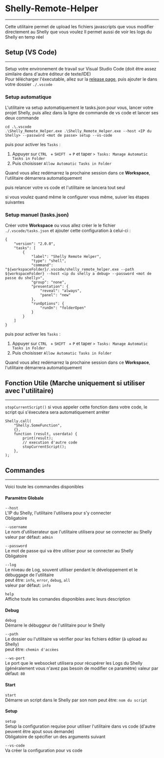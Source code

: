 # Shelly-Remote-Helper
***
Cette utilitaire permet de upload les fichiers javascripts que vous modifier directement au Shelly que vous voulez
Il permet aussi de voir les logs du Shelly en temp réel

## Setup (VS Code)
***
Setup votre environement de travail sur Visual Studio Code (doit être assez similaire dans d'autre éditeur de texte/IDE)  
Pour télécharger l'éxecutable, allez sur la [release page](https://gitlab.ptm.net/ptm/utilitaires/Shelly_Remote_Helper/-/releases), puis ajouter le dans votre dossier `./.vscode`

### Setup automatique

L'utilitaire va setup automatiquement le tasks.json pour vous, lancer votre projet Shelly, puis allez dans la ligne de commande de vs code et lancer ses deux commande
```shell
cd .\.vscode
.\Shelly_Remote_Helper.exe .\Shelly_Remote_Helper.exe --host <IP du Shelly> --password <mot de passe> setup --vs-code
```

puis pour activer les ``Tasks`` :

1. Appuyer sur ``CTRL `` + ``SHIFT `` + ``P`` et taper ``> Tasks: Manage Automatic Tasks in Folder``
2. Puis choisisser ``Allow Automatic Tasks in Folder``

Quand vous allez redémarrez la prochaine session dans ce **Workspace**, l'utilitaire démarrera automatiquement

puis relancer votre vs code et l'utilitaire se lancera tout seul

si vous voulez quand même le configurer vous même, suiver les étapes suivantes

### Setup manuel (tasks.json)
Créer votre **Workspace** ou vous allez créer le le fichier ``./.vscode/tasks.json`` et ajouter cette configuration à celui-ci :

```
{
    "version": "2.0.0",
    "tasks": [
        {
            "label": "Shelly Remote Helper",
            "type": "shell",
            "command": "${workspaceFolder}/.vscode/shelly_remote_helper.exe --path ${workspaceFolder} --host <ip du shelly a debug> --password <mot de passe du shelly>",
            "group": "none",
            "presentation": {
                "reveal": "always",
                "panel": "new"
            },
            "runOptions": {
                "runOn": "folderOpen"
            }
        }
    ]
}
```
puis pour activer les ``Tasks`` :

1. Appuyer sur ``CTRL `` + ``SHIFT `` + ``P`` et taper ``> Tasks: Manage Automatic Tasks in Folder``
2. Puis choisisser ``Allow Automatic Tasks in Folder``

Quand vous allez redémarrez la prochaine session dans ce **Workspace**, l'utilitaire démarrera automatiquement

## Fonction Utile (Marche uniquement si utiliser avec l'utilitaire)
***
`stopCurrentScript()`
si vous appeler cette fonction dans votre code, le script qui s'éxecutera sera automatiquement arréter

```
Shelly.call(
    "Shelly.SomeFunction",
    {},
    function (result, userdata) {
        print(result);
        // execution d'autre code
        stopCurrentScript();
    },
);
```

## Commandes
***
Voici toute les commandes disponibles  

#### Paramètre Globale

``--host``  
L'IP du Shelly, l'utilitaire l'utilisera pour s'y connecter  
Obligatoire

``--username``  
Le nom d'utiliserateur que l'utilitaire utilisera pour se connecter au Shelly  
valeur par défaut: ``admin``

``--password``  
Le mot de passe qui va être utiliser pour se connecter au Shelly  
Obligatoire

``--log``  
Le niveau de Log, souvent utiliser pendant le développement et le débuggage de l'utilitaire  
peut être: ``info``, ``error``, ``debug``, ``all``  
valeur par défaut: ``info``

``help``  
Affiche toute les comandes disponibles avec leurs description  

#### Debug

``debug``  
Démarre le débuggeur de l'utilitaire pour le Shelly

``--path``  
Le dossier ou l'utilitaire va vérifier pour les fichiers éditier (à upload au  Shelly)  
peut être: ``chemin d'accèes``

``--ws-port``  
Le port que le websocket utilisera pour récupérer les Logs du Shelly  (généralement vous n'avez pas besoin de modifier ce paramètre)
valeur par défaut: ``80``

#### Start

``start``  
Démarre un script dans le Shelly par son nom
peut être: ``nom du script``

#### Setup

``setup``  
Setup la configuration requise pour utiliser l'utilitaire dans vs code (d'autre peuvent être ajout sous demande)  
Obligatoire de spécifier un des arguments suivant

``--vs-code``  
Va créer la configuration pour vs code








